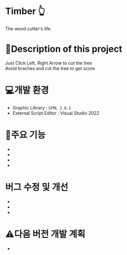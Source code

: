 
# Timber :point_up_2:
 The wood cutter's life.<br>

# :iphone:Description of this project
Just Click Left, Right Arrow to cut the tree<br>
Avoid braches and cut the tree to get score<br>

# :computer:개발 환경
- Graphic Library : `SFML 2.6.1`
- External Script Editor : Visual Studio 2022

# :notebook:주요 기능
- 
- 
- 
- 


# 버그 수정 및 개선
- 
- 
- 

# :warning:다음 버전 개발 계획
- 
